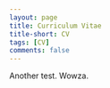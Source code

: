 ```yaml
---
layout: page
title: Curriculum Vitae
title-short: CV
tags: [CV]
comments: false
---
```


Another test. Wowza.
